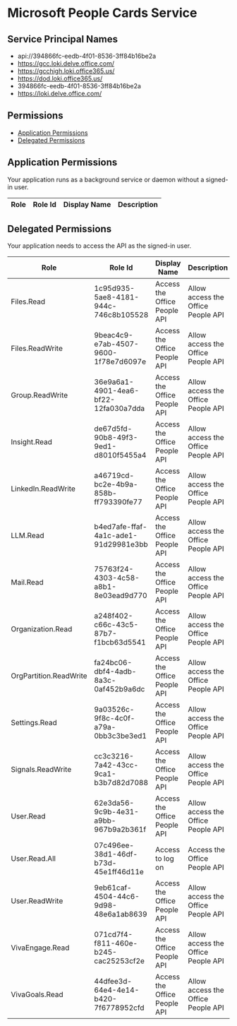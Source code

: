 # Microsoft People Cards Service
## Service Principal Names
- api://394866fc-eedb-4f01-8536-3ff84b16be2a
- https://gcc.loki.delve.office.com/
- https://gcchigh.loki.office365.us/
- https://dod.loki.office365.us/
- 394866fc-eedb-4f01-8536-3ff84b16be2a
- https://loki.delve.office.com/

 ## Permissions
- [Application Permissions](#application-permissions)
- [Delegated Permissions](#delegated-permissions)

## Application Permissions
Your application runs as a background service or daemon without a signed-in user.

| Role | Role Id | Display Name | Description |
|---|---|---|---|

## Delegated Permissions
Your application needs to access the API as the signed-in user. 

| Role | Role Id | Display Name | Description |
|---|---|---|---|
| Files.Read | 1c95d935-5ae8-4181-944c-746c8b105528 | Access the Office People API | Allow access the Office People API |
| Files.ReadWrite | 9beac4c9-e7ab-4507-9600-1f78e7d6097e | Access the Office People API | Allow access the Office People API |
| Group.ReadWrite | 36e9a6a1-4901-4ea6-bf22-12fa030a7dda | Access the Office People API | Allow access the Office People API |
| Insight.Read | de67d5fd-90b8-49f3-9ed1-d8010f5455a4 | Access the Office People API | Allow access the Office People API |
| LinkedIn.ReadWrite | a46719cd-bc2e-4b9a-858b-ff793390fe77 | Access the Office People API | Allow access the Office People API |
| LLM.Read | b4ed7afe-ffaf-4a1c-ade1-91d29981e3bb | Access the Office People API | Allow access the Office People API |
| Mail.Read | 75763f24-4303-4c58-a8b1-8e03ead9d770 | Access the Office People API | Allow access the Office People API |
| Organization.Read | a248f402-c66c-43c5-87b7-f1bcb63d5541 | Access the Office People API | Allow access the Office People API |
| OrgPartition.ReadWrite | fa24bc06-dbf4-4adb-8a3c-0af452b9a6dc | Access the Office People API | Allow access the Office People API |
| Settings.Read | 9a03526c-9f8c-4c0f-a79a-0bb3c3be3ed1 | Access the Office People API | Allow access the Office People API |
| Signals.ReadWrite | cc3c3216-7a42-43cc-9ca1-b3b7d82d7088 | Access the Office People API | Allow access the Office People API |
| User.Read | 62e3da56-9c9b-4e31-a9bb-967b9a2b361f | Access the Office People API | Allow access the Office People API |
| User.Read.All | 07c496ee-38d1-46df-b73d-45e1ff46d11e | Access to log on | Access the Office People API |
| User.ReadWrite | 9eb61caf-4504-44c6-9d98-48e6a1ab8639 | Access the Office People API | Allow access the Office People API |
| VivaEngage.Read | 071cd7f4-f811-460e-b245-cac25253cf2e | Access the Office People API | Allow access the Office People API |
| VivaGoals.Read | 44dfee3d-64e4-4e14-b420-7f6778952cfd | Access the Office People API | Allow access the Office People API |

